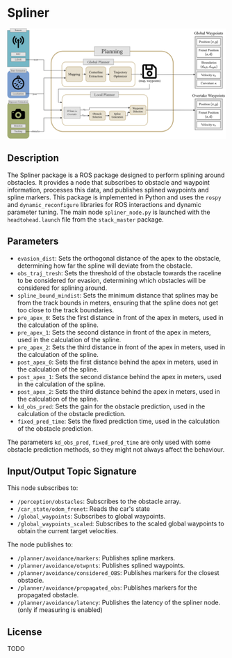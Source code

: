 # Spliner 
![Local Planner](./misc/planner_arch.png)

## Description
The Spliner package is a ROS package designed to perform splining around obstacles. It provides a node that subscribes to obstacle and waypoint information, processes this data, and publishes splined waypoints and spline markers. This package is implemented in Python and uses the `rospy` and `dynamic_reconfigure` libraries for ROS interactions and dynamic parameter tuning. The main node `spliner_node.py` is launched with the `headtohead.launch` file from the `stack_master` package.

## Parameters
 - `evasion_dist`: Sets the orthogonal distance of the apex to the obstacle, determining how far the spline will deviate from the obstacle.
 - `obs_traj_tresh`: Sets the threshold of the obstacle towards the raceline to be considered for evasion, determining which obstacles will be considered for splining around.
 - `spline_bound_mindist`: Sets the minimum distance that splines may be from the track bounds in meters, ensuring that the spline does not get too close to the track boundaries.
 - `pre_apex_0`: Sets the first distance in front of the apex in meters, used in the calculation of the spline.
 - `pre_apex_1`: Sets the second distance in front of the apex in meters, used in the calculation of the spline.
 - `pre_apex_2`: Sets the third distance in front of the apex in meters, used in the calculation of the spline.
 - `post_apex_0`: Sets the first distance behind the apex in meters, used in the calculation of the spline.
 - `post_apex_1`: Sets the second distance behind the apex in meters, used in the calculation of the spline.
 - `post_apex_2`: Sets the third distance behind the apex in meters, used in the calculation of the spline.
 - `kd_obs_pred`: Sets the gain for the obstacle prediction, used in the calculation of the obstacle prediction.
 - `fixed_pred_time`: Sets the fixed prediction time, used in the calculation of the obstacle prediction.

The parameters `kd_obs_pred`, `fixed_pred_time` are only used with some obstacle prediction methods, so they might not always affect the behaviour. 

## Input/Output Topic Signature
This node subscribes to:
- `/perception/obstacles`: Subscribes to the obstacle array.
- `/car_state/odom_frenet`: Reads the car's state
- `/global_waypoints`: Subscribes to global waypoints.
- `/global_waypoints_scaled`: Subscribes to the scaled global waypoints to obtain the current target velocities.
    
The node publishes to:
- `/planner/avoidance/markers`: Publishes spline markers.
- `/planner/avoidance/otwpnts`: Publishes splined waypoints.
- `/planner/avoidance/considered_OBS`: Publishes markers for the closest obstacle.
- `/planner/avoidance/propagated_obs`: Publishes markers for the propagated obstacle.
- `/planner/avoidance/latency`: Publishes the latency of the spliner node. (only if measuring is enabled)

## License
TODO